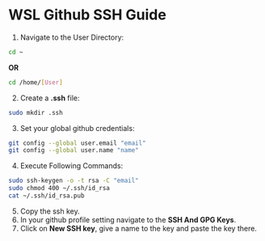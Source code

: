 # WSL Github SSH Guide
1. Navigate to the User Directory:
```bash
cd ~
```
**OR**
```bash
cd /home/[User]
```

2. Create a **.ssh** file:
```bash
sudo mkdir .ssh
```

3. Set your global github credentials:
```bash
git config --global user.email "email"
git config --global user.name "name"
```

4. Execute Following Commands:
```bash
sudo ssh-keygen -o -t rsa -C "email"
sudo chmod 400 ~/.ssh/id_rsa
cat ~/.ssh/id_rsa.pub
```
5. Copy the ssh key.
6. In your github profile setting navigate to the **SSH And GPG Keys**.
7. Click on **New SSH key**, give a name to the key and paste the key there.